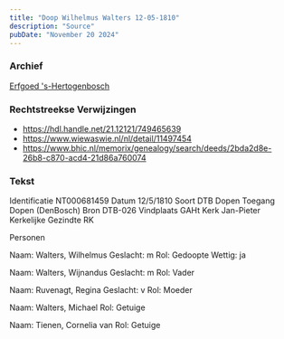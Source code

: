 ```yaml
---
title: "Doop Wilhelmus Walters 12-05-1810"
description: "Source"
pubDate: "November 20 2024"
---
```


### Archief
[Erfgoed 's-Hertogenbosch](https://www.erfgoedshertogenbosch.nl/)

### Rechtstreekse Verwijzingen
- https://hdl.handle.net/21.12121/749465639
- https://www.wiewaswie.nl/nl/detail/11497454
- https://www.bhic.nl/memorix/genealogy/search/deeds/2bda2d8e-26b8-c870-acd4-21d86a760074

### Tekst
Identificatie NT000681459
Datum 12/5/1810
Soort DTB Dopen
Toegang Dopen (DenBosch)
Bron DTB-026
Vindplaats GAHt
Kerk Jan-Pieter
Kerkelijke Gezindte RK

Personen  

Naam:  Walters, Wilhelmus
Geslacht:  m
Rol:  Gedoopte
Wettig:  ja

Naam:  Walters, Wijnandus
Geslacht:  m
Rol:  Vader

Naam:  Ruvenagt, Regina
Geslacht:  v
Rol:  Moeder

Naam:  Walters, Michael
Rol:  Getuige

Naam:  Tienen, Cornelia van
Rol:  Getuige